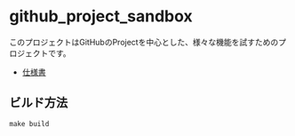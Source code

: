 # github_project_sandbox

このプロジェクトはGitHubのProjectを中心とした、様々な機能を試すためのプロジェクトです。

- [仕様書](./spec.md)

## ビルド方法

```
make build
```
